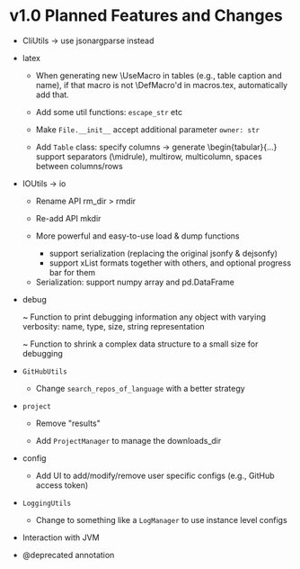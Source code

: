 # v1.0 Planned Features and Changes

- CliUtils -> use jsonargparse instead
    
- latex

  - When generating new \UseMacro in tables (e.g., table caption and
    name), if that macro is not \DefMacro'd in macros.tex,
    automatically add that.

  - Add some util functions: `escape_str` etc
  
  - Make `File.__init__` accept additional parameter `owner: str`
  
  - Add `Table` class:
    specify columns -> generate \begin{tabular}{...}
    support separators (\midrule), multirow, multicolumn, spaces between columns/rows

- IOUtils -> io

  + Rename API rm_dir > rmdir
  + Re-add API mkdir
  
  + More powerful and easy-to-use load & dump functions
    + support serialization (replacing the original jsonfy & dejsonfy)
    + support xList formats together with others, and optional progress bar for them
    
  - Serialization: support numpy array and pd.DataFrame
    
- debug

  ~ Function to print debugging information any object with varying verbosity:
    name, type, size, string representation
    
  ~ Function to shrink a complex data structure to a small size for debugging
  
- `GitHubUtils`

  - Change `search_repos_of_language` with a better strategy
  
- `project`

  - Remove "results"
  
  - Add `ProjectManager` to manage the downloads_dir
  
- config

  - Add UI to add/modify/remove user specific configs (e.g., GitHub
    access token)
    
- `LoggingUtils`

  - Change to something like a `LogManager` to use instance level
    configs

- Interaction with JVM

- @deprecated annotation
